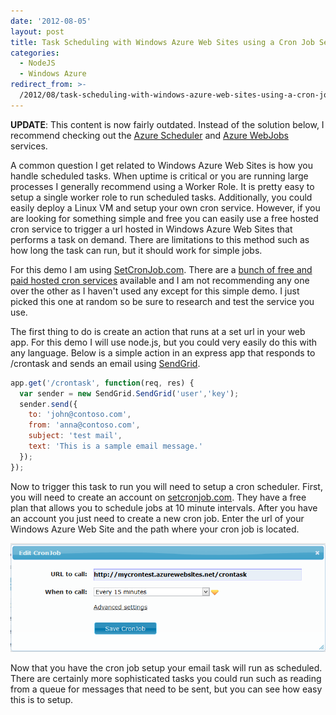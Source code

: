 ```yaml
---
date: '2012-08-05'
layout: post
title: Task Scheduling with Windows Azure Web Sites using a Cron Job Service
categories:
  - NodeJS
  - Windows Azure
redirect_from: >-
  /2012/08/task-scheduling-with-windows-azure-web-sites-using-a-cron-job-service/
---
```


**UPDATE**: This content is now fairly outdated. Instead of the solution below, I recommend checking out the [Azure Scheduler](http://azure.microsoft.com/en-us/services/scheduler/) and [Azure WebJobs](http://www.hanselman.com/blog/IntroducingWindowsAzureWebJobs.aspx) services.

A common question I get related to Windows Azure Web Sites is how you handle scheduled tasks. When uptime is critical or you are running large processes I generally recommend using a Worker Role. It is pretty easy to setup a single worker role to run scheduled tasks. Additionally, you could easily deploy a Linux VM and setup your own cron service. However, if you are looking for something simple and free you can easily use a free hosted cron service to trigger a url hosted in Windows Azure Web Sites that performs a task on demand. There are limitations to this method such as how long the task can run, but it should work for simple jobs.

For this demo I am using [SetCronJob.com](http://SetCronJob.com). There are a [bunch of free and paid hosted cron services](http://www.bing.com/search?setmkt=en-US&q=free+cron+service) available and I am not recommending any one over the other as I haven't used any except for this simple demo. I just picked this one at random so be sure to research and test the service you use.

The first thing to do is create an action that runs at a set url in your web app. For this demo I will use node.js, but you could very easily do this with any language. Below is a simple action in an express app that responds to /crontask and sends an email using [SendGrid](http://www.windowsazure.com/en-us/develop/nodejs/how-to-guides/sendgrid-email-service/).

```js
app.get('/crontask', function(req, res) {
  var sender = new SendGrid.SendGrid('user','key');
  sender.send({
    to: 'john@contoso.com',
    from: 'anna@contoso.com',
    subject: 'test mail',
    text: 'This is a sample email message.'
  });
});
```

Now to trigger this task to run you will need to setup a cron scheduler. First, you will need to create an account on [setcronjob.com](http://SetCronJob.com). They have a free plan that allows you to schedule jobs at 10 minute intervals. After you have an account you just need to create a new cron job. Enter the url of your Windows Azure Web Site and the path where your cron job is located.

[![](/images/2012/08/createcron.png)](/images/2012/08/createcron.png)

Now that you have the cron job setup your email task will run as scheduled. There are certainly more sophisticated tasks you could run such as reading from a queue for messages that need to be sent, but you can see how easy this is to setup.

